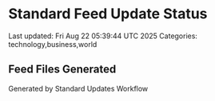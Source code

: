 # Standard Feed Update Status
Last updated: Fri Aug 22 05:39:44 UTC 2025
Categories: technology,business,world

## Feed Files Generated

Generated by Standard Updates Workflow
